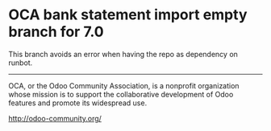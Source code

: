 OCA bank statement import empty branch for 7.0
==============================================

This branch avoids an error when having the repo as dependency on runbot.

----

OCA, or the Odoo Community Association, is a nonprofit organization whose 
mission is to support the collaborative development of Odoo features and 
promote its widespread use.

http://odoo-community.org/
